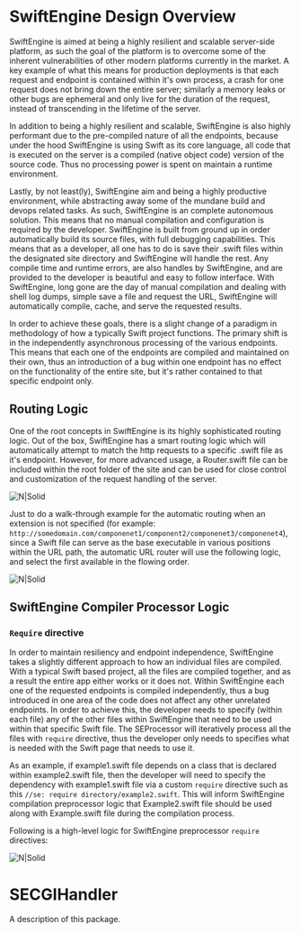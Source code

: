 # SwiftEngine Design Overview

SwiftEngine is aimed at being a highly resilient and scalable server-side platform, as such the goal of the platform is to overcome some of the inherent vulnerabilities of other modern platforms currently in the market. A key example of what this means for production deployments is that each request and endpoint is contained within it's own process, a crash for one request does not bring down the entire server; similarly a memory leaks or other bugs are ephemeral and only live for the duration of the request, instead of transcending in the lifetime of the server.   

In addition to being a highly resilient and scalable, SwiftEngine is also highly performant due to the pre-compiled nature of all the endpoints, because under the hood SwiftEngine is using Swift as its core language, all code that is executed on the server is a compiled (native object code) version of the source code.  Thus no processing power is spent on maintain a runtime environment. 

Lastly, by not least(ly), SwiftEngine aim and being a highly productive environment, while abstracting away some of the mundane build and devops related tasks.  As such, SwiftEngine is an complete autonomous solution.  This means that no manual compilation and configuration is required by the developer.  SwiftEngine is built from ground up in order automatically build its source files, with full debugging capabilities.   This means that as a developer, all one has to do is save their .swift files within the designated site directory and SwiftEngine will handle the rest.   Any compile time and runtime errors, are also handles by SwiftEngine, and are provided to the developer is beautiful and easy to follow interface.  With SwiftEngine, long gone are the day of manual compilation and dealing with shell log dumps, simple save a file and request the URL, SwiftEngine will automatically compile, cache, and serve the requested results.  

In order to achieve these goals, there is a slight change of a paradigm in methodology of how a typically Swift project functions.  The primary shift is in the independently asynchronous processing of the various endpoints.  This means that each one of the endpoints are compiled and maintained on their own, thus an introduction of a bug within one endpoint has no effect on the functionality of the entire site, but it's rather contained to that specific endpoint only.


## Routing Logic

One of the root concepts in SwiftEngine is its highly sophisticated routing logic.  Out of the box, SwiftEngine has a smart routing logic which will automatically attempt to match the http requests to a specific .swift file as it's endpoint.  However, for more advanced usage, a Router.swift file can be included within the root folder of the site and can be used for close control and customization of the request handling of the server.

![N|Solid](http://www.plantuml.com/plantuml/svg/bP5FSzem4CNl-XGxES4bt4dR96tAj8Sc6K8_W2gjiH9Bwqgh05FuxaKMs9v0_i01nEhjy_izNmMMdgEjH7WohfPUMf2ApRFX5VmJ05-bUffxYav_eueyB4h3cERaDVey-rDjHGBWnaXBJXzTWUx-sEgrzxJeZpQYbsZxpOODkHofjp_tSjLe4uOO_vZDxc6AVoC6tlugDC-enw9ahiUZaIOhZJjNP4UVS2bjNU6N2s4A64mfClhpi305Gs4g15oQmE5o25oYWy4Amr10ByZPuKf5SwFEceW0oVMNP5NkdA0W3pudU-cQFeFl-vD6bgfi_c0LC1dz3E2Rnu4bZV0P0dkZ68uQJLunWe6ZV9L7Jfj206n4TodoKFGmhoEJbMmKPE34b-dsDIyCbnJRsXXTCEGEagMLjlN3fa_kfFKQQInah3XxdcgNYJjRdwbGvt2b392DEpIuF0gd2GFirk4btqbuyDQhp87VJYmTSOc-5tbGigtMZ_LyNRlv-Z6GMoEhuGTGKB-7yV0AniSeyc4Zacmd429LCxxtf30a6WsuH1KPstuVsdx3XGXCjH0fntYA7BrB8I6mPACQJIkPT9BRknbCxdxVta39N3Vg642HtgklqEbeg_y0)

Just to do a walk-through example for the automatic routing when an extension is not specified (for example: `http://somedomain.com/componenet1/component2/componenet3/componenet4`), since a Swift file can serve as the base executable in various positions within the URL path, the automatic URL router will use the following logic, and select the first available in the flowing order.

![N|Solid](http://www.plantuml.com/plantuml/svg/pPFFRjGm4CRlVefHJzaSkkBFAJtGGgaujTMoF82n9yseYITunbrMLTyTEsp1GdlWK24i9R4_V-FVvrW-5xLHqpGQkQSmssWdi4xfWNGFZmRWlNNtTv5Jy1zuv0YxWHIBpj5Z_Abz7RCfQvTa9mx-Q0bKyqTABsBaNIqzcIfHVYifSO37Fz1tqUwBTzc6wJvjjxUmmMy9HVFN8JsWxyoWEdVhjV24dYTBuTJnjCxFp043wgjVVNrToM-g_jipOypl72SNIVDAIWusd1GZD86Xfn41loi6AIQPqL5Fw5SdIt3geQcfRNigE-grRPyhILJUhK073D3iKLO6bjPyVEvvLEk6FC1Hi43BH1a6Jxqv0gcszgzvzQzySVRVe-jJ_4zYhDlMOs_Jg2yIfpgG9zDShSp1OqmfwsuZEnG16tmce4kA40-Nv7F1Bt0vCw8yczpA4jq6DSK0rpTRkBhvSdq9vHQ1gDKauDZZmN-UoMaQVm00)

## SwiftEngine Compiler Processor Logic 

### `Require` directive 
In order to maintain resiliency and endpoint independence, SwiftEngine takes a slightly different approach to how an individual files are compiled.   With a typical Swift based project, all the files are compiled together, and as a result the entire app either works or it does not.  Within SwiftEngine each one of the requested endpoints is compiled independently, thus a bug introduced in one area of the code does not affect any other unrelated endpoints.   In order to achieve this, the developer needs to specify (within each file) any of the other files within SwiftEngine that need to be used within that specific Swift file. The SEProcessor will iteratively process all the files with `require` directive, thus the developer only needs to specifies what is needed with the Swift page that needs to use it.

As an example, if example1.swift file depends on a class that is declared within example2.swift file, then the developer will need to specify the dependency with example1.swift file via a custom `require` directive such as this `//se: require directory/example2.swift`.   This will inform SwiftEngine compilation preprocessor logic that Example2.swift file should be used along with Example.swift file during the compilation process.

Following is a high-level logic for SwiftEngine preprocessor `require` directives:

![N|Solid](http://www.plantuml.com/plantuml/svg/RL9DRzim3BthL_3e14C3xEWC_UY6dOVj5p0HdH2LHLUIcsN3_lj8sQWJD08IIoJVu-EJ7dF1LCO-kFp2SS24FU2-y1kNC_nr0C-uVpaa6QF_Aa4Id8vSoEAIFAKfjWjQfB5lZBr4VnC2I_uMz2abELs6_haBHVfVkB34AkaIVqXuhhKsXcj_91gIx2bdpVso6FcjQpag6WF_8LYl4xsEd0W2vx9U0oQbs6GgMzSyhPodWlkZg_is4Nh89-uAT1n8cJgE7Z24XKSfl7xCCygjsoXL2tCEilJqNOBAtT1lx8T0d-ygtzOvxg2vpGATcVUmWdAa2CsPyie1w6Y4nO4kWtvPkEytqu43tK_qAj6qdwjp8DsLN1lyYhjoKiW4JHHhPQj5xw781yEsSzuCcdPH2a7Ymz74JUjdrMezhZgRYTaqPOu7c6yA9C8xaDHy3P1fDZJtWzWbJj1FWD4lnJroBFghbMFar_7M_UO5OCI783iCDNit9oZwEeIR3zpfpis6s_CDwamlwNgOH1qbYZe2u1jom5sW1pLpCT9DNAvvNjwLxTi1SvxDE74vSlmekyZyyFRI3rgPN6EbTTGaKYhSXhE06L43gwtBHGRtg9t7Flm7)



# SECGIHandler

A description of this package.
